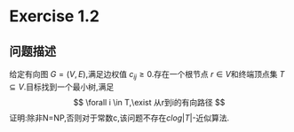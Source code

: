 # Exercise 1.2
## 问题描述

给定有向图 $G=(V,E),$满足边权值 $c_{ij}\geq 0$.存在一个根节点 $r\in V$和终端顶点集 $T\subseteq V$.目标找到一个最小树,满足 
$$
\forall i \in T,\exist 从r到i的有向路径
$$
证明:除非N=NP,否则对于常数c,该问题不存在$clog|T|$-近似算法.

